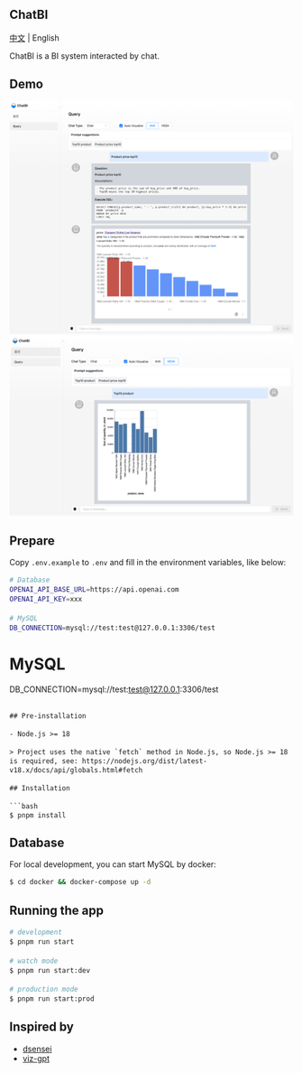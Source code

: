 ## ChatBI

[中文](./README.md) | English

ChatBI is a BI system interacted by chat.

## Demo

![ava](./demos/ava.png)
![vega](./demos/vega.png)

## Prepare

Copy `.env.example` to `.env` and fill in the environment variables, like below:
  
```bash
# Database
OPENAI_API_BASE_URL=https://api.openai.com
OPENAI_API_KEY=xxx

# MySQL
DB_CONNECTION=mysql://test:test@127.0.0.1:3306/test
```

# MySQL
DB_CONNECTION=mysql://test:test@127.0.0.1:3306/test
```

## Pre-installation

- Node.js >= 18

> Project uses the native `fetch` method in Node.js, so Node.js >= 18 is required, see: https://nodejs.org/dist/latest-v18.x/docs/api/globals.html#fetch

## Installation

```bash
$ pnpm install
```

## Database

For local development, you can start MySQL by docker:

```bash
$ cd docker && docker-compose up -d
```

## Running the app

```bash
# development
$ pnpm run start

# watch mode
$ pnpm run start:dev

# production mode
$ pnpm run start:prod
```

## Inspired by

- [dsensei](https://github.com/logunify/dsensei)
- [viz-gpt](https://github.com/ObservedObserver/viz-gpt)
